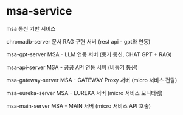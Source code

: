 # msa-service
msa 통신 기반 서비스

chromadb-server
문서 RAG 구현 서버 (rest api - gpt와 연동)

msa-gpt-server 
MSA - LLM 연동 서버 (동기 통신, CHAT GPT + RAG)

msa-api-server 
MSA - 공공 API 연동 서버 (비동기 통신)

msa-gateway-server 
MSA - GATEWAY Proxy 서버 (micro 서비스 전달)

msa-eureka-server
MSA - EUREKA 서버 (micro 서비스 모니터링)

msa-main-server
MSA - MAIN 서버 (micro 서비스 API 호출)
